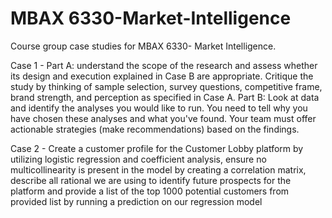 # MBAX 6330-Market-Intelligence

Course group case studies for MBAX 6330- Market Intelligence. 

Case 1 - 
Part A: understand the scope of the research and assess whether its design and execution explained in Case B are appropriate. Critique the study by thinking of sample selection, survey questions, competitive frame, brand strength, and perception as specified in Case A. 
Part B: Look at data and identify the analyses you would like to run. You need to tell why you have chosen these analyses and what you've found. Your team must offer actionable strategies (make recommendations) based on the findings.

Case 2 - Create a customer profile for the Customer Lobby platform by utilizing logistic regression and coefficient analysis, ensure no multicollinearity is present in the model by creating a correlation matrix, describe all rational we are using to identify future prospects for the platform and provide a list of the top 1000 potential customers from provided list by running a prediction on our regression model

